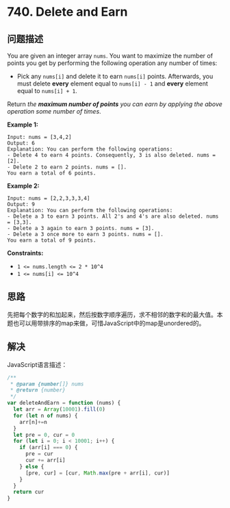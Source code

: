 # 740. Delete and Earn

## 问题描述

You are given an integer array `nums`. You want to maximize the number of points you get by performing the following operation any number of times:

- Pick any `nums[i]` and delete it to earn `nums[i]` points. Afterwards, you must delete **every** element equal to `nums[i] - 1` and **every** element equal to `nums[i] + 1`.

Return *the **maximum number of points** you can earn by applying the above operation some number of times*.

**Example 1:**

```
Input: nums = [3,4,2]
Output: 6
Explanation: You can perform the following operations:
- Delete 4 to earn 4 points. Consequently, 3 is also deleted. nums = [2].
- Delete 2 to earn 2 points. nums = [].
You earn a total of 6 points.
```

**Example 2:**

```
Input: nums = [2,2,3,3,3,4]
Output: 9
Explanation: You can perform the following operations:
- Delete a 3 to earn 3 points. All 2's and 4's are also deleted. nums = [3,3].
- Delete a 3 again to earn 3 points. nums = [3].
- Delete a 3 once more to earn 3 points. nums = [].
You earn a total of 9 points.
```

**Constraints:**

- `1 <= nums.length <= 2 * 10^4`
- `1 <= nums[i] <= 10^4`

## 思路

先把每个数字的和加起来，然后按数字顺序遍历，求不相邻的数字和的最大值。本题也可以用带排序的map来做，可惜JavaScript中的map是unordered的。

## 解决

JavaScript语言描述：

```javascript
/**
 * @param {number[]} nums
 * @return {number}
 */
var deleteAndEarn = function (nums) {
  let arr = Array(10001).fill(0)
  for (let n of nums) {
    arr[n]+=n
  }
  let pre = 0, cur = 0
  for (let i = 0; i < 10001; i++) {
    if (arr[i] === 0) {
      pre = cur
      cur += arr[i]
    } else {
      [pre, cur] = [cur, Math.max(pre + arr[i], cur)]
    }
  }
  return cur
}
```
